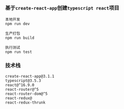 ### 基于`create-react-app`创建`typescript react`项目

```
本地开发
npm run dev

生产打包
npm run build

执行测试
npm run test
```

### 技术栈
```
create-react-app@3.1.1
typescript@3.5.3
react@^16.9.0
react-router@^5
react-router-dom@^5
react-redux@
react-redux-thrunk
```
